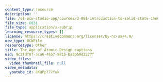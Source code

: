 ```yaml
---
content_type: resource
description: ''
file: /ol-ocw-studio-app/courses/3-091-introduction-to-solid-state-chemistry-fall-2018/8KQPpl77fuk_captions.webvtt
file_size: 6031
file_type: application/x-subrip
learning_resource_types: []
license: https://creativecommons.org/licenses/by-nc-sa/4.0/
ocw_type: OCWFile
resourcetype: Other
title: The Age of Atomic Design captions
uid: 9c2fdf8f-aca6-46b7-981b-ba3b59d2227f
video_files:
  video_thumbnail_file: null
video_metadata:
  youtube_id: 8KQPpl77fuk
---
```

